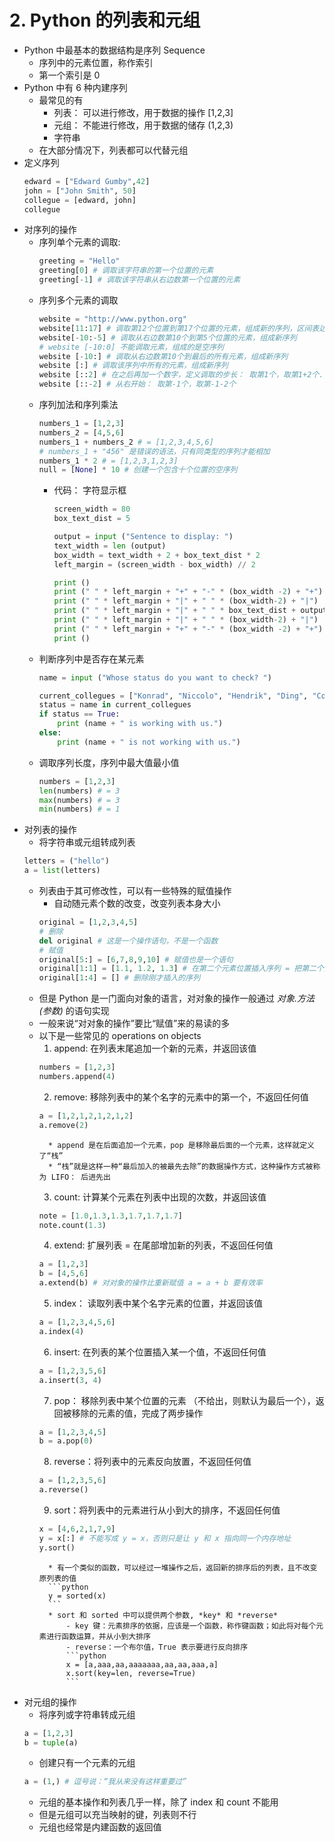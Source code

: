 # 2. Python 的列表和元组
- Python 中最基本的数据结构是序列 Sequence
	+ 序列中的元素位置，称作索引
	+ 第一个索引是 0
- Python 中有 6 种内建序列
	+ 最常见的有
		* 列表： 可以进行修改，用于数据的操作 [1,2,3]
		* 元组： 不能进行修改，用于数据的储存 (1,2,3)
		* 字符串
	+ 在大部分情况下，列表都可以代替元组
- 定义序列
	``` python 
	edward = ["Edward Gumby",42]
	john = ["John Smith", 50]
	collegue = [edward, john]
	collegue
	``` 
- 对序列的操作
	+ 序列单个元素的调取:
		``` python
		greeting = "Hello"
		greeting[0] # 调取该字符串的第一个位置的元素
		greeting[-1] # 调取该字符串从右边数第一个位置的元素
		```
	+ 序列多个元素的调取
		``` python
		website = "http://www.python.org"
		website[11:17] # 调取第12个位置到第17个位置的元素，组成新的序列，区间表达为左闭右开
		website[-10:-5] # 调取从右边数第10个到第5个位置的元素，组成新序列
		# website [-10:0] 不能调取元素，组成的是空序列
		website [-10:] # 调取从右边数第10个到最后的所有元素，组成新序列
		website [:] # 调取该序列中所有的元素，组成新序列
		website [::2] # 在之后再加一个数字，定义调取的步长： 取第1个，取第1+2个...
		website [::-2] # 从右开始： 取第-1个，取第-1-2个
		```
	+ 序列加法和序列乘法
		``` python
		numbers_1 = [1,2,3]
		numbers_2 = [4,5,6]
		numbers_1 + numbers_2 # = [1,2,3,4,5,6]
		# numbers_1 + "456" 是错误的语法，只有同类型的序列才能相加
		numbers_1 * 2 # = [1,2,3,1,2,3] 
		null = [None] * 10 # 创建一个包含十个位置的空序列
		```
		* 代码： 字符显示框
			``` python
			screen_width = 80
			box_text_dist = 5

			output = input ("Sentence to display: ")
			text_width = len (output)
			box_width = text_width + 2 + box_text_dist * 2 
			left_margin = (screen_width - box_width) // 2

			print ()
			print (" " * left_margin + "+" + "-" * (box_width -2) + "+")
			print (" " * left_margin + "|" + " " * (box_width-2) + "|")
			print (" " * left_margin + "|" + " " * box_text_dist + output + " "*box_text_dist + "|")
			print (" " * left_margin + "|" + " " * (box_width-2) + "|")
			print (" " * left_margin + "+" + "-" * (box_width -2) + "+")
			print ()
			```
	+ 判断序列中是否存在某元素
		``` python
		name = input ("Whose status do you want to check? ")

		current_collegues = ["Konrad", "Niccolo", "Hendrik", "Ding", "Cong", "Anzhi", "Julian"]
		status = name in current_collegues
		if status == True:
			print (name + " is working with us.")
		else:
			print (name + " is not working with us.")
		```
	+ 调取序列长度，序列中最大值最小值
		``` python
		numbers = [1,2,3]
		len(numbers) # = 3
		max(numbers) # = 3
		min(numbers) # = 1
		```
- 对列表的操作
	+ 将字符串或元组转成列表
	```python
	letters = ("hello") 
	a = list(letters)
	```
	+ 列表由于其可修改性，可以有一些特殊的赋值操作
		* 自动随元素个数的改变，改变列表本身大小
		```python
		original = [1,2,3,4,5]
		# 删除
		del original # 这是一个操作语句，不是一个函数
		# 赋值
		original[5:] = [6,7,8,9,10] # 赋值也是一个语句
		original[1:1] = [1.1, 1.2, 1.3] # 在第二个元素位置插入序列 = 把第二个元素及往后挤
		original[1:4] = [] # 删除刚才插入的序列
		```
	+ 但是 Python 是一门面向对象的语言，对对象的操作一般通过 *对象.方法(参数)* 的语句实现
	+ 一般来说“对对象的操作”要比“赋值”来的易读的多
	+ 以下是一些常见的 operations on objects
		1. append: 在列表末尾追加一个新的元素，并返回该值
		```python
		numbers = [1,2,3]
		numbers.append(4)
		```
		2. remove: 移除列表中的某个名字的元素中的第一个，不返回任何值
		```python
		a = [1,2,1,2,1,2,1,2]
		a.remove(2)
		```
			* append 是在后面追加一个元素，pop 是移除最后面的一个元素，这样就定义了“栈”
			* “栈”就是这样一种“最后加入的被最先去除”的数据操作方式，这种操作方式被称为 LIFO： 后进先出
		3. count: 计算某个元素在列表中出现的次数，并返回该值
		```python
		note = [1.0,1.3,1.3,1.7,1.7,1.7]
		note.count(1.3)
		```
		4. extend: 扩展列表 = 在尾部增加新的列表，不返回任何值
		```python
		a = [1,2,3]
		b = [4,5,6]
		a.extend(b) # 对对象的操作比重新赋值 a = a + b 要有效率
		```
		5. index： 读取列表中某个名字元素的位置，并返回该值
		```python
		a = [1,2,3,4,5,6]
		a.index(4)
		```
		6. insert: 在列表的某个位置插入某一个值，不返回任何值
		```python
		a = [1,2,3,5,6]
		a.insert(3, 4)
		```
		7. pop： 移除列表中某个位置的元素 （不给出，则默认为最后一个），返回被移除的元素的值，完成了两步操作
		```python
		a = [1,2,3,4,5]
		b = a.pop(0)
		```
		8. reverse：将列表中的元素反向放置，不返回任何值
		```python
		a = [1,2,3,5,6]
		a.reverse()
		```
		9. sort：将列表中的元素进行从小到大的排序，不返回任何值
		```python
		x = [4,6,2,1,7,9]
		y = x[:] # 不能写成 y = x，否则只是让 y 和 x 指向同一个内存地址
		y.sort()
		```
			* 有一个类似的函数，可以经过一堆操作之后，返回新的排序后的列表，且不改变原列表的值
			```python
			y = sorted(x)
			```
			* sort 和 sorted 中可以提供两个参数, *key* 和 *reverse*
				- key 键：元素排序的依据，应该是一个函数，称作键函数；如此将对每个元素进行函数运算，并从小到大排序
				- reverse：一个布尔值，True 表示要进行反向排序
				```python
				x = [a,aaa,aa,aaaaaaa,aa,aa,aaa,a]
				x.sort(key=len, reverse=True)
				```

- 对元组的操作
	+ 将序列或字符串转成元组
	```python
	a = [1,2,3]
	b = tuple(a)
	```
	+ 创建只有一个元素的元组
	```python
	a = (1,) # 逗号说：“我从来没有这样重要过”
	```
	+ 元组的基本操作和列表几乎一样，除了 index 和 count 不能用
	+ 但是元组可以充当映射的键，列表则不行
	+ 元组也经常是内建函数的返回值
